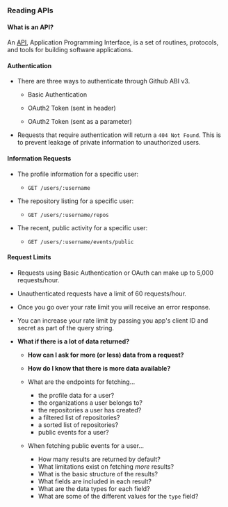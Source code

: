 ### Reading APIs

#### What is an API?

An [API](http://en.wikipedia.org/wiki/Application_programming_interface), Application Programming Interface, is a set of routines, protocols, and tools for building software applications.

#### Authentication

* There are three ways to authenticate through Github ABI v3.

  * Basic Authentication

  * OAuth2 Token (sent in header)

  * OAuth2 Token (sent as a parameter)

* Requests that require authentication will return a `404 Not Found`. This is to prevent leakage of private information to unauthorized users.

#### Information Requests

* The profile information for a specific user:

  * `GET /users/:username`

* The repository listing for a specific user:

  * `GET /users/:username/repos`

* The recent, public activity for a specific user:

  * `GET /users/:username/events/public`

#### Request Limits

* Requests using Basic Authentication or OAuth can make up to 5,000 requests/hour.

* Unauthenticated requests have a limit of 60 requests/hour.

* Once you go over your rate limit you will receive an error response.

* You can increase your rate limit by passing you app's client ID and secret as part of the query string.



* **What if there is a lot of data returned?**

  * **How can I ask for more (or less) data from a request?**

  * **How do I know that there is more data available?**

  * What are the endpoints for fetching...
    * the profile data for a user?
    * the organizations a user belongs to?
    * the repositories a user has created?
    * a filtered list of repositories?
    * a sorted list of repositories?
    * public events for a user?
  * When fetching public events for a user...
    * How many results are returned by default?
    * What limitations exist on fetching _more_ results?
    * What is the basic structure of the results?
    * What fields are included in each result?
    * What are the data types for each field?
    * What are some of the different values for the `type` field?
